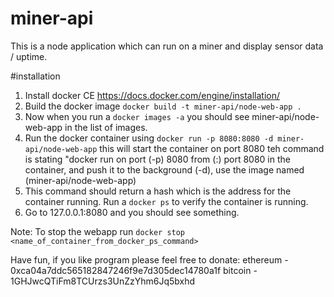 # miner-api
This is a node application which can run on a miner and display sensor data / uptime.

#installation
1. Install docker CE https://docs.docker.com/engine/installation/ 
2. Build the docker image `docker build -t miner-api/node-web-app . `
3. Now when you run a `docker images -a` you should see miner-api/node-web-app in the list of images.
4. Run the docker container using `docker run -p 8080:8080 -d miner-api/node-web-app` this will start the container
	on port 8080 teh command is stating "docker run on port (-p) 8080 from (:) port 8080 in the container, and push
	it to the background (-d), use the image named (miner-api/node-web-app)
5. This command should return a hash which is the address for the container running. Run a `docker ps` to verify the container is running.
6. Go to 127.0.0.1:8080 and you should see something.

Note: To stop the webapp run `docker stop <name_of_container_from_docker_ps_command>`

Have fun, if you like program please feel free to donate:
ethereum - 0xca04a7ddc565182847246f9e7d305dec14780a1f
bitcoin - 1GHJwcQTiFm8TCUrzs3UnZzYhm6Jq5bxhd
